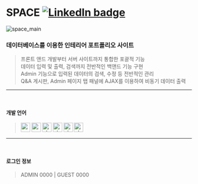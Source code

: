 # SPACE  [![LinkedIn badge](http://img.shields.io/badge/Space-63460a?style=flat?link=http://cocoao.dothome.co.kr/space)](http://cocoao.dothome.co.kr/space)
![space_main](https://user-images.githubusercontent.com/77706809/111737128-64234c80-88c2-11eb-9231-a46755f8efa5.gif)
<br>

### 데이터베이스를 이용한 인테리어 포트폴리오 사이트
> 프론트 앤드 개발부터 서버 사이트까지 통합한 포괄적 기능<br>
> 데이터 입력 및 출력, 검색까지 전반적인 백앤드 기능 구현<br>
> Admin 기능으로 입력된 데이터의 검색, 수정 등 전반적인 관리<br>
> Q&A 게시판, Admin 페이지 탭 패널에 AJAX를 이용하여 비동기 데이터 출력<br>
___
<br>


#### 개발 언어
> <img width="25" alt="css" src="https://user-images.githubusercontent.com/77706809/111738377-959d1780-88c4-11eb-9039-7d712831422e.png">
> <img width="25" alt="css" src="https://user-images.githubusercontent.com/77706809/111738372-946bea80-88c4-11eb-9ca5-7eec50c76ec5.png">
> <img width="25" alt="php" src="https://user-images.githubusercontent.com/77706809/111738379-9635ae00-88c4-11eb-9d85-744431363d92.png">
> <img width="25" alt="php" src="https://user-images.githubusercontent.com/77706809/111738381-96ce4480-88c4-11eb-8be5-3e695b68ffc6.png">
> <img width="25" alt="php" src="https://user-images.githubusercontent.com/77706809/111738376-959d1780-88c4-11eb-9dcd-30131dc79621.png"> 
> <img width="25" alt="php" src="https://user-images.githubusercontent.com/77706809/111738378-9635ae00-88c4-11eb-9b7e-b05ed63d1a68.png">
___
<br>


#### 로그인 정보
> ADMIN 0000 | GUEST 0000
